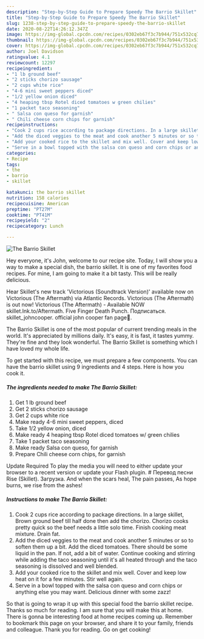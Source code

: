 ```yaml
---
description: "Step-by-Step Guide to Prepare Speedy The Barrio Skillet"
title: "Step-by-Step Guide to Prepare Speedy The Barrio Skillet"
slug: 1238-step-by-step-guide-to-prepare-speedy-the-barrio-skillet
date: 2020-08-22T14:26:12.347Z
image: https://img-global.cpcdn.com/recipes/0302eb67f3c7b944/751x532cq70/the-barrio-skillet-recipe-main-photo.jpg
thumbnail: https://img-global.cpcdn.com/recipes/0302eb67f3c7b944/751x532cq70/the-barrio-skillet-recipe-main-photo.jpg
cover: https://img-global.cpcdn.com/recipes/0302eb67f3c7b944/751x532cq70/the-barrio-skillet-recipe-main-photo.jpg
author: Joel Davidson
ratingvalue: 4.1
reviewcount: 12297
recipeingredient:
- "1 lb ground beef"
- "2 sticks chorizo sausage"
- "2 cups white rice"
- "4-6 mini sweet peppers diced"
- "1/2 yellow onion diced"
- "4 heaping tbsp Rotel diced tomatoes w green chilies"
- "1 packet taco seasoning"
- " Salsa con queso for garnish"
- " Chili cheese corn chips for garnish"
recipeinstructions:
- "Cook 2 cups rice according to package directions. In a large skillet, Brown ground beef till half done then add the chorizo. Chorizo cooks pretty quick so the beef needs a little solo time. Finish cooking meat mixture. Drain fat."
- "Add the diced veggies to the meat and cook another 5 minutes or so to soften them up a bit. Add the diced tomatoes. There should be some liquid in the pan. If not, add a bit of water. Continue cooking and stirring while adding the taco seasoning until it&#39;s all heated through and the taco seasoning is dissolved and well blended."
- "Add your cooked rice to the skillet and mix well. Cover and keep low heat on it for a few minutes. Stir well again."
- "Serve in a bowl topped with the salsa con queso and corn chips or anything else you may want. Delicious dinner with some zazz!"
categories:
- Recipe
tags:
- the
- barrio
- skillet

katakunci: the barrio skillet 
nutrition: 158 calories
recipecuisine: American
preptime: "PT27M"
cooktime: "PT41M"
recipeyield: "2"
recipecategory: Lunch

---
```



![The Barrio Skillet](https://img-global.cpcdn.com/recipes/0302eb67f3c7b944/751x532cq70/the-barrio-skillet-recipe-main-photo.jpg)

Hey everyone, it's John, welcome to our recipe site. Today, I will show you a way to make a special dish, the barrio skillet. It is one of my favorites food recipes. For mine, I am going to make it a bit tasty. This will be really delicious.

Hear Skillet&#39;s new track &#39;Victorious (Soundtrack Version)&#39; available now on Victorious (The Aftermath) via Atlantic Records. Victorious (The Aftermath) is out now! Victorious (The Aftermath) - Available NOW skillet.lnk.to/Aftermath. Five Finger Death Punch. Подписаться. skillet_johncooper. official john cooper fan page🎤.

The Barrio Skillet is one of the most popular of current trending meals in the world. It's appreciated by millions daily. It's easy, it is fast, it tastes yummy. They're fine and they look wonderful. The Barrio Skillet is something which I have loved my whole life.


To get started with this recipe, we must prepare a few components. You can have the barrio skillet using 9 ingredients and 4 steps. Here is how you cook it.

<!--inarticleads1-->

##### The ingredients needed to make The Barrio Skillet:

1. Get 1 lb ground beef
1. Get 2 sticks chorizo sausage
1. Get 2 cups white rice
1. Make ready 4-6 mini sweet peppers, diced
1. Take 1/2 yellow onion, diced
1. Make ready 4 heaping tbsp Rotel diced tomatoes w/ green chilies
1. Take 1 packet taco seasoning
1. Make ready  Salsa con queso, for garnish
1. Prepare  Chili cheese corn chips, for garnish


Update Required To play the media you will need to either update your browser to a recent version or update your Flash plugin. # Перевод песни Rise (Skillet). Загрузка. And when the scars heal, The pain passes, As hope burns, we rise from the ashes! 

<!--inarticleads2-->

##### Instructions to make The Barrio Skillet:

1. Cook 2 cups rice according to package directions. In a large skillet, Brown ground beef till half done then add the chorizo. Chorizo cooks pretty quick so the beef needs a little solo time. Finish cooking meat mixture. Drain fat.
1. Add the diced veggies to the meat and cook another 5 minutes or so to soften them up a bit. Add the diced tomatoes. There should be some liquid in the pan. If not, add a bit of water. Continue cooking and stirring while adding the taco seasoning until it&#39;s all heated through and the taco seasoning is dissolved and well blended.
1. Add your cooked rice to the skillet and mix well. Cover and keep low heat on it for a few minutes. Stir well again.
1. Serve in a bowl topped with the salsa con queso and corn chips or anything else you may want. Delicious dinner with some zazz!




So that is going to wrap it up with this special food the barrio skillet recipe. Thanks so much for reading. I am sure that you will make this at home. There is gonna be interesting food at home recipes coming up. Remember to bookmark this page on your browser, and share it to your family, friends and colleague. Thank you for reading. Go on get cooking!
